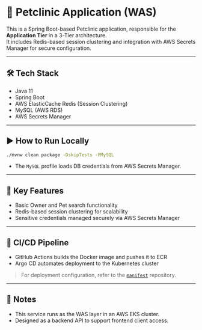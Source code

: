 # 🐾 Petclinic Application (WAS)
This is a Spring Boot-based Petclinic application, responsible for the **Application Tier** in a 3-Tier architecture.  
It includes Redis-based session clustering and integration with AWS Secrets Manager for secure configuration.

---
## 🛠️ Tech Stack

- Java 11  
- Spring Boot
- AWS ElasticCache Redis (Session Clustering)  
- MySQL (AWS RDS)  
- AWS Secrets Manager  

---
## ▶️ How to Run Locally

```bash
./mvnw clean package -DskipTests -PMySQL
```
- The `MySQL` profile loads DB credentials from AWS Secrets Manager.

---
## 📌 Key Features
- Basic Owner and Pet search functionality  
- Redis-based session clustering for scalability  
- Sensitive credentials managed securely via AWS Secrets Manager

---
## 🔁 CI/CD Pipeline
- GitHub Actions builds the Docker image and pushes it to ECR  
- Argo CD automates deployment to the Kubernetes cluster

> For deployment configuration, refer to the [`manifest`](https://github.com/sophie-in-the-cloud/petclinic-manifest) repository.

---
## 📂 Notes

- This service runs as the WAS layer in an AWS EKS cluster.  
- Designed as a backend API to support frontend client access.
